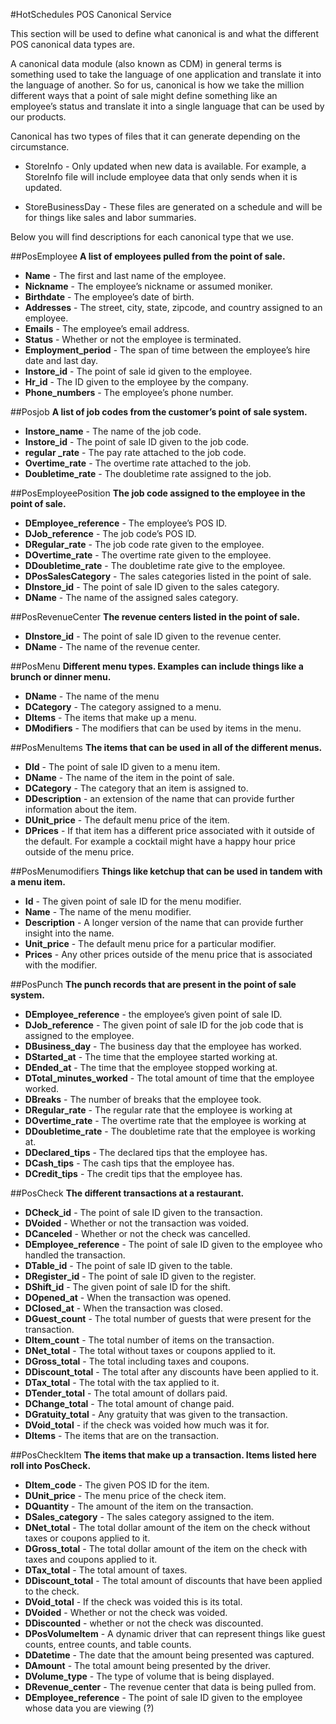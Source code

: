 #HotSchedules POS Canonical Service

This section will be used to define what canonical is and what the different POS canonical data types are. 

A canonical data module (also known as CDM) in general terms is something used to take the language of one application and translate it into the language of another. So for us, canonical is how we take the million different ways that a point of sale might define something like an employee’s status and translate it into a single language that can be used by our products.  

Canonical has two types of files that it can generate depending on the circumstance.

  * StoreInfo - Only updated when new data is available. For example, a StoreInfo file will include employee data that only sends when it is updated.

  * StoreBusinessDay - These files are generated on a schedule and will be for things like sales and labor summaries. 

Below you will find descriptions for each canonical type that we use. 

##PosEmployee
**A list of employees pulled from the point of sale.**<br>

*  **Name** - The first and last name of the employee.<br>
*  **Nickname** - The employee’s nickname or assumed moniker.<br>
*  **Birthdate** - The employee’s date of birth.<br>
*  **Addresses** - The street, city, state, zipcode, and country assigned to an employee.<br>
*  **Emails** - The employee’s email address.<br> 
*  **Status** - Whether or not the employee is terminated.<br>
*  **Employment_period** - The span of time between the employee’s hire date and last day.<br> 
*  **Instore_id** - The point of sale id given to the employee.<br>
*  **Hr_id** - The ID given to the employee by the company.<br> 
*  **Phone_numbers** - The employee’s phone number.

##Posjob
**A list of job codes from the customer’s point of sale system.**<br>

*  **Instore_name** - The name of the job code.<br>
*  **Instore_id** - The point of sale ID given to the job code.<br>
*  **regular _rate** - The pay rate attached to the job code.<br>
*  **Overtime_rate** - The overtime rate attached to the job.<br>
*  **Doubletime_rate** - The doubletime rate assigned to the job.

##PosEmployeePosition
**The job code assigned to the employee in the point of sale.**<br>

*  **DEmployee_reference** - The employee’s POS ID.<br>
*  **DJob_reference** - The job code’s POS ID. <br>
*  **DRegular_rate** - The job code rate given to the employee. <br>
*  **DOvertime_rate** - The overtime rate given to the employee.<br>
*  **DDoubletime_rate** - The doubletime rate give to the employee. <br>
*  **DPosSalesCategory** - The sales categories listed in the point of sale. <br>
*  **DInstore_id** - The point of sale ID given to the sales category. <br>
*  **DName** - The name of the assigned sales category.

##PosRevenueCenter
**The revenue centers listed in the point of sale.**<br>

*  **DInstore_id** - The point of sale ID given to the revenue center. <br>
*  **DName** - The name of the revenue center. <br>

##PosMenu
**Different menu types. Examples can include things like a brunch or dinner menu.**<br>

*  **DName** - The name of the menu <br>
*  **DCategory** - The category assigned to a menu.<br>
*  **DItems** - The items that make up a menu. <br>
*  **DModifiers** - The modifiers that can be used by items in the menu. <br>

##PosMenuItems
**The items that can be used in all of the different menus.**<br>

*  **DId** - The point of sale ID given to a menu item. <br>
*  **DName** - The name of the item in the point of sale. <br>
*  **DCategory** - The category that an item is assigned to. <br>
*  **DDescription** - an extension of the name that can provide further information about the item. <br>
*  **DUnit_price** - The default menu price of the item. <br>
*  **DPrices** - If that item has a different price associated with it outside of the default. For example a cocktail might have a happy hour price outside of the menu price. <br>

##PosMenumodifiers
**Things like ketchup that can be used in tandem with a menu item.**<br>

*  **Id** - The given point of sale ID for the menu modifier.<br>
*  **Name** - The name of the menu modifier. <br>
*  **Description** - A longer version of the name that can provide further insight into the name. <br>
*  **Unit_price** - The default menu price for a particular modifier. <br>
*  **Prices** - Any other prices outside of the menu price that is associated with the modifier. <br>

##PosPunch
**The punch records that are present in the point of sale system.**<br>

*  **DEmployee_reference** - the employee’s given point of sale ID. <br>
*  **DJob_reference** - The given point of sale ID for the job code that is assigned to the employee. <br>
*  **DBusiness_day** - The business day that the employee has worked. <br>
*  **DStarted_at** - The time that the employee started working at. <br>
*  **DEnded_at** - The time that the employee stopped working at.<br>
*  **DTotal_minutes_worked** - The total amount of time that the employee worked. <br>
*  **DBreaks** - The number of breaks that the employee took. <br>
*  **DRegular_rate** - The regular rate that the employee is working at<br>
*  **DOvertime_rate** - The overtime rate that the employee is working at<br>
*  **DDoubletime_rate** - The doubletime rate that the employee is working at. <br>
*  **DDeclared_tips** - The declared tips that the employee has. <br>
*  **DCash_tips** - The cash tips that the employee has. <br>
*  **DCredit_tips** - The credit tips that the employee has. <br>

##PosCheck
**The different transactions at a restaurant.**<br>

*  **DCheck_id** - The point of sale ID given to the transaction. <br>
*  **DVoided** - Whether or not the transaction was voided. <br>
*  **DCanceled** - Whether or not the check was cancelled. <br>
*  **DEmployee_reference** - The point of sale ID given to the employee who handled the transaction. <br>
*  **DTable_id** - The point of sale ID given to the table. <br>
*  **DRegister_id** - The point of sale ID given to the register.<br>
*  **DShift_id** - The given point of sale ID for the shift. <br>
*  **DOpened_at** - When the transaction was opened. <br>
*  **DClosed_at** - When the transaction was closed. <br>
*  **DGuest_count** - The total number of guests that were present for the transaction. <br>
*  **DItem_count** - The total number of items on the transaction. <br>
*  **DNet_total** - The total without taxes or coupons applied to it. <br>
*  **DGross_total** - The total including taxes and coupons. <br>
*  **DDiscount_total** - The total after any discounts have been applied to it. <br>
*  **DTax_total** - The total with the tax applied to it. <br>
*  **DTender_total** - The total amount of dollars paid. <br>
*  **DChange_total** - The total amount of change paid. <br>
*  **DGratuity_total** - Any gratuity that was given to the transaction.<br>
*  **DVoid_total** - if the check was voided how much was it for. <br>
*  **DItems** - The items that are on the transaction. <br>

##PosCheckItem
**The items that make up a transaction. Items listed here roll into PosCheck.**<br>

*  **DItem_code** - The given POS ID for the item.<br>
*  **DUnit_price** - The menu price of the check item. <br>
*  **DQuantity** - The amount of the item on the transaction. <br>
*  **DSales_category** - The sales category assigned to the item. <br>
*  **DNet_total** - The total dollar amount of the item on the check without taxes or coupons applied to it. <br>
*  **DGross_total** - The total dollar amount of the item on the check with taxes and coupons applied to it. <br>
*  **DTax_total** - The total amount of taxes. <br>
*  **DDiscount_total** - The total amount of discounts that have been applied to the check. <br>
*  **DVoid_total** - If the check was voided this is its total. <br>
*  **DVoided** - Whether or not the check was voided. <br>
*  **DDiscounted** - whether or not the check was discounted. <br>
*  **DPosVolumeItem** - A dynamic driver that can represent things like guest counts, entree counts, and table counts. <br>
*  **DDatetime** - The date that the amount being presented was captured. <br>
*  **DAmount** - The total amount being presented by the driver. <br>
*  **DVolume_type** - The type of volume that is being displayed. <br>
*  **DRevenue_center** - The revenue center that data is being pulled from. <br>
*  **DEmployee_reference** - The point of sale ID given to the employee whose data you are viewing (?) 